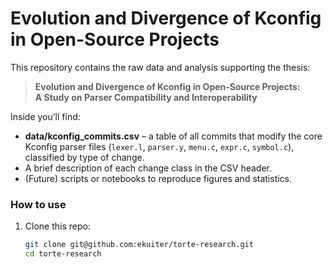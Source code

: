 # Evolution and Divergence of Kconfig in Open-Source Projects

This repository contains the raw data and analysis supporting the thesis:

> **Evolution and Divergence of Kconfig in Open-Source Projects:  
> A Study on Parser Compatibility and Interoperability**

Inside you’ll find:

- **data/kconfig_commits.csv** – a table of all commits that modify the core Kconfig parser files (`lexer.l`, `parser.y`, `menu.c`, `expr.c`, `symbol.c`), classified by type of change.
- A brief description of each change class in the CSV header.
- (Future) scripts or notebooks to reproduce figures and statistics.

### How to use

1. Clone this repo:
   ```bash
   git clone git@github.com:ekuiter/torte-research.git
   cd torte-research

